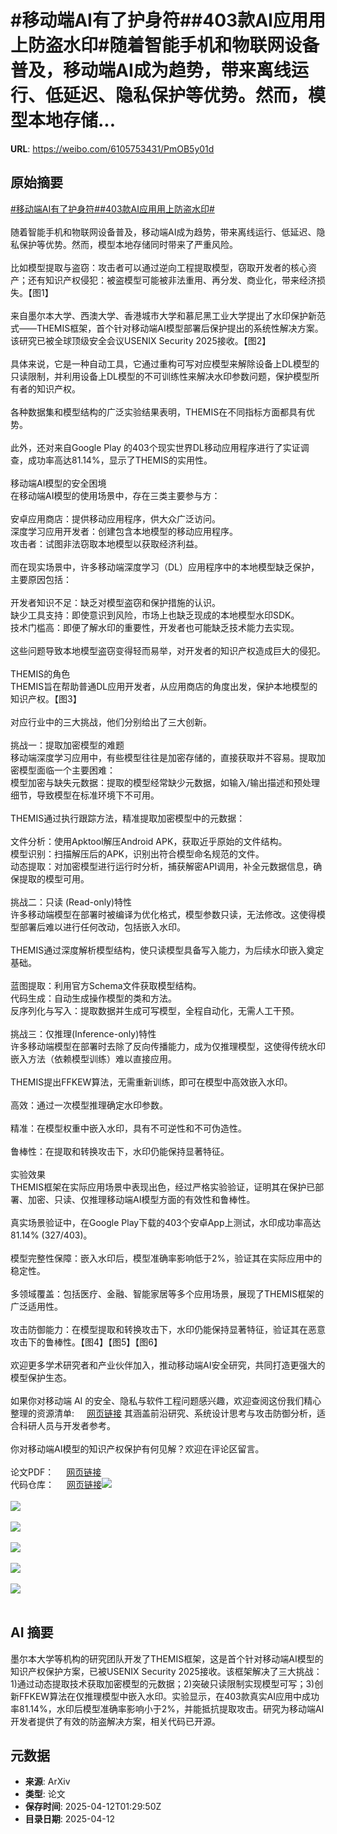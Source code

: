 # #移动端AI有了护身符##403款AI应用用上防盗水印#随着智能手机和物联网设备普及，移动端AI成为趋势，带来离线运行、低延迟、隐私保护等优势。然而，模型本地存储...

**URL**: https://weibo.com/6105753431/PmOB5y01d

## 原始摘要

<a href="https://m.weibo.cn/search?containerid=231522type%3D1%26t%3D10%26q%3D%23%E7%A7%BB%E5%8A%A8%E7%AB%AFAI%E6%9C%89%E4%BA%86%E6%8A%A4%E8%BA%AB%E7%AC%A6%23&amp;extparam=%23%E7%A7%BB%E5%8A%A8%E7%AB%AFAI%E6%9C%89%E4%BA%86%E6%8A%A4%E8%BA%AB%E7%AC%A6%23" data-hide=""><span class="surl-text">#移动端AI有了护身符#</span></a><a href="https://m.weibo.cn/search?containerid=231522type%3D1%26t%3D10%26q%3D%23403%E6%AC%BEAI%E5%BA%94%E7%94%A8%E7%94%A8%E4%B8%8A%E9%98%B2%E7%9B%97%E6%B0%B4%E5%8D%B0%23&amp;extparam=%23403%E6%AC%BEAI%E5%BA%94%E7%94%A8%E7%94%A8%E4%B8%8A%E9%98%B2%E7%9B%97%E6%B0%B4%E5%8D%B0%23" data-hide=""><span class="surl-text">#403款AI应用用上防盗水印#</span></a><br><br>随着智能手机和物联网设备普及，移动端AI成为趋势，带来离线运行、低延迟、隐私保护等优势。然而，模型本地存储同时带来了严重风险。<br><br>比如模型提取与盗窃：攻击者可以通过逆向工程提取模型，窃取开发者的核心资产；还有知识产权侵犯：被盗模型可能被非法重用、再分发、商业化，带来经济损失。【图1】<br><br>来自墨尔本大学、西澳大学、香港城市大学和慕尼黑工业大学提出了水印保护新范式——THEMIS框架，首个针对移动端AI模型部署后保护提出的系统性解决方案。该研究已被全球顶级安全会议USENIX Security 2025接收。【图2】<br><br>具体来说，它是一种自动工具，它通过重构可写对应模型来解除设备上DL模型的只读限制，并利用设备上DL模型的不可训练性来解决水印参数问题，保护模型所有者的知识产权。<br><br>各种数据集和模型结构的广泛实验结果表明，THEMIS在不同指标方面都具有优势。<br><br>此外，还对来自Google Play 的403个现实世界DL移动应用程序进行了实证调查，成功率高达81.14%，显示了THEMIS的实用性。<br><br>移动端AI模型的安全困境  <br>在移动端AI模型的使用场景中，存在三类主要参与方：<br><br>安卓应用商店：提供移动应用程序，供大众广泛访问。  <br>深度学习应用开发者：创建包含本地模型的移动应用程序。  <br>攻击者：试图非法窃取本地模型以获取经济利益。<br><br>而在现实场景中，许多移动端深度学习（DL）应用程序中的本地模型缺乏保护，主要原因包括：<br><br>开发者知识不足：缺乏对模型盗窃和保护措施的认识。  <br>缺少工具支持：即使意识到风险，市场上也缺乏现成的本地模型水印SDK。  <br>技术门槛高：即便了解水印的重要性，开发者也可能缺乏技术能力去实现。<br><br>这些问题导致本地模型盗窃变得轻而易举，对开发者的知识产权造成巨大的侵犯。<br><br>THEMIS的角色  <br>THEMIS旨在帮助普通DL应用开发者，从应用商店的角度出发，保护本地模型的知识产权。【图3】<br><br>对应行业中的三大挑战，他们分别给出了三大创新。<br><br>挑战一：提取加密模型的难题  <br>移动端深度学习应用中，有些模型往往是加密存储的，直接获取并不容易。提取加密模型面临一个主要困难：  <br>模型加密与缺失元数据：提取的模型经常缺少元数据，如输入/输出描述和预处理细节，导致模型在标准环境下不可用。<br><br>THEMIS通过执行跟踪方法，精准提取加密模型中的元数据：<br><br>文件分析：使用Apktool解压Android APK，获取近乎原始的文件结构。  <br>模型识别：扫描解压后的APK，识别出符合模型命名规范的文件。  <br>动态提取：对加密模型进行运行时分析，捕获解密API调用，补全元数据信息，确保提取的模型可用。<br><br>挑战二：只读 (Read-only)特性  <br>许多移动端模型在部署时被编译为优化格式，模型参数只读，无法修改。这使得模型部署后难以进行任何改动，包括嵌入水印。<br><br>THEMIS通过深度解析模型结构，使只读模型具备写入能力，为后续水印嵌入奠定基础。<br><br>蓝图提取：利用官方Schema文件获取模型结构。  <br>代码生成：自动生成操作模型的类和方法。  <br>反序列化与写入：提取数据并生成可写模型，全程自动化，无需人工干预。<br><br>挑战三：仅推理(Inference-only)特性  <br>许多移动端模型在部署时去除了反向传播能力，成为仅推理模型，这使得传统水印嵌入方法（依赖模型训练）难以直接应用。<br><br>THEMIS提出FFKEW算法，无需重新训练，即可在模型中高效嵌入水印。<br><br>高效：通过一次模型推理确定水印参数。<br><br>精准：在模型权重中嵌入水印，具有不可逆性和不可伪造性。<br><br>鲁棒性：在提取和转换攻击下，水印仍能保持显著特征。<br><br>实验效果  <br>THEMIS框架在实际应用场景中表现出色，经过严格实验验证，证明其在保护已部署、加密、只读、仅推理移动端AI模型方面的有效性和鲁棒性。<br><br>真实场景验证中，在Google Play下载的403个安卓App上测试，水印成功率高达81.14% (327/403)。<br><br>模型完整性保障：嵌入水印后，模型准确率影响低于2%，验证其在实际应用中的稳定性。<br><br>多领域覆盖：包括医疗、金融、智能家居等多个应用场景，展现了THEMIS框架的广泛适用性。<br><br>攻击防御能力：在模型提取和转换攻击下，水印仍能保持显著特征，验证其在恶意攻击下的鲁棒性。【图4】【图5】【图6】<br><br>欢迎更多学术研究者和产业伙伴加入，推动移动端AI安全研究，共同打造更强大的模型保护生态。<br><br>如果你对移动端 AI 的安全、隐私与软件工程问题感兴趣，欢迎查阅这份我们精心整理的资源清单:&nbsp;<a href="https://weibo.cn/sinaurl?u=https%3A%2F%2Fgithub.com%2FJinxhy%2FOn-device-AI-Resources" data-hide=""><span class="url-icon"><img style="width: 1rem;height: 1rem" src="https://h5.sinaimg.cn/upload/2015/09/25/3/timeline_card_small_web_default.png" referrerpolicy="no-referrer"></span><span class="surl-text">网页链接</span></a>&nbsp;其涵盖前沿研究、系统设计思考与攻击防御分析，适合科研人员与开发者参考。<br><br>你对移动端AI模型的知识产权保护有何见解？欢迎在评论区留言。<br><br>论文PDF：&nbsp;<a href="https://weibo.cn/sinaurl?u=https%3A%2F%2Farxiv.org%2Fpdf%2F2503.23748v1" data-hide=""><span class="url-icon"><img style="width: 1rem;height: 1rem" src="https://h5.sinaimg.cn/upload/2015/09/25/3/timeline_card_small_web_default.png" referrerpolicy="no-referrer"></span><span class="surl-text">网页链接</span></a>  <br>代码仓库：&nbsp;<a href="https://weibo.cn/sinaurl?u=https%3A%2F%2Fgithub.com%2FJinxhy%2FTHEMIS" data-hide=""><span class="url-icon"><img style="width: 1rem;height: 1rem" src="https://h5.sinaimg.cn/upload/2015/09/25/3/timeline_card_small_web_default.png" referrerpolicy="no-referrer"></span><span class="surl-text">网页链接</span></a><img style="" src="https://tvax2.sinaimg.cn/large/006Fd7o3gy1i0d93mu2tsj30b009swhy.jpg" referrerpolicy="no-referrer"><br><br><img style="" src="https://tvax3.sinaimg.cn/large/006Fd7o3gy1i0d93nv9c7j31440hw78f.jpg" referrerpolicy="no-referrer"><br><br><img style="" src="https://tvax2.sinaimg.cn/large/006Fd7o3gy1i0d93n5cmuj30ne0a5q94.jpg" referrerpolicy="no-referrer"><br><br><img style="" src="https://tvax2.sinaimg.cn/large/006Fd7o3gy1i0d93nm4atj30ms05adn2.jpg" referrerpolicy="no-referrer"><br><br><img style="" src="https://tvax3.sinaimg.cn/large/006Fd7o3gy1i0d93n7t68j30ms05ajyj.jpg" referrerpolicy="no-referrer"><br><br><img style="" src="https://tvax3.sinaimg.cn/large/006Fd7o3gy1i0d93nie2mj30ms05agsr.jpg" referrerpolicy="no-referrer"><br><br>

## AI 摘要

墨尔本大学等机构的研究团队开发了THEMIS框架，这是首个针对移动端AI模型的知识产权保护方案，已被USENIX Security 2025接收。该框架解决了三大挑战：1)通过动态提取技术获取加密模型的元数据；2)突破只读限制实现模型可写；3)创新FFKEW算法在仅推理模型中嵌入水印。实验显示，在403款真实AI应用中成功率81.14%，水印后模型准确率影响小于2%，并能抵抗提取攻击。研究为移动端AI开发者提供了有效的防盗解决方案，相关代码已开源。

## 元数据

- **来源**: ArXiv
- **类型**: 论文
- **保存时间**: 2025-04-12T01:29:50Z
- **目录日期**: 2025-04-12
